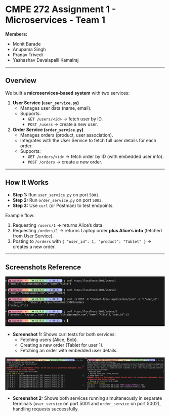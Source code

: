# CMPE 272 Assignment 1 - Microservices - Team 1

**Members:**

* Mohit Barade
* Anupama Singh
* Pranav Trivedi
* Yashashav Devalapalli Kamalraj

---

## Overview

We built a **microservices-based system** with two services:

1. **User Service (`user_service.py`)**
   * Manages user data (name, email).
   * Supports:
     * `GET /users/<id>` → fetch user by ID.
     * `POST /users` → create a new user.
2. **Order Service (`order_service.py`)**
   * Manages orders (product, user association).
   * Integrates with the User Service to fetch full user details for each order.
   * Supports:
     * `GET /orders/<id>` → fetch order by ID (with embedded user info).
     * `POST /orders` → create a new order.

---

## How It Works

* **Step 1:** Run `user_service.py` on port `5001`.
* **Step 2:** Run `order_service.py` on port `5002`.
* **Step 3:** Use `curl` (or Postman) to test endpoints.

Example flow:

1. Requesting `/users/1` → returns Alice’s data.
2. Requesting `/orders/1` → returns Laptop order **plus Alice’s info** (fetched from User Service).
3. Posting to `/orders` with `{ "user_id": 1, "product": "Tablet" }` → creates a new order.

---

## Screenshots Reference

![API testing for users and orders](screenshot_2.png)

* **Screenshot 1:** Shows curl tests for both services:
  * Fetching users (Alice, Bob).
  * Creating a new order (Tablet for user 1).
  * Fetching an order with embedded user details.

![Services Running](screenshot_1.png)

* **Screenshot 2:** Shows both services running simultaneously in separate terminals (`user_service` on port 5001 and `order_service` on port 5002), handling requests successfully.

